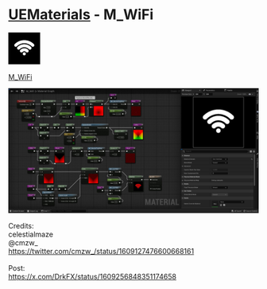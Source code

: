 # <a href="..">UEMaterials</a> - M_WiFi
<img src="M_WiFi_00.jpeg" width="64px" /><br/>

<a href="../M_WiFi.uasset">M_WiFi</a><br/>

<img src="M_WiFi_01.jpeg" width="640px" /><br/>

Credits:<br/>
celestialmaze<br/>
@cmzw_<br/>
<a href="https://twitter.com/cmzw_/status/1609127476600668161">https://twitter.com/cmzw_/status/1609127476600668161</a><br/>
<br/>
Post:<br/>
<a href="https://x.com/DrkFX/status/1609256848351174658">https://x.com/DrkFX/status/1609256848351174658</a><br/>